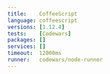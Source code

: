 ```yaml
---
title:    CoffeeScript
language: coffeescript
versions: [1.12.4]
tests:    [Codewars]
packages: []
services: []
timeout:  12000ms
runner:   codewars/node-runner
---
```

